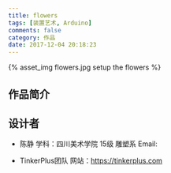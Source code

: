 ```yaml
---
title: flowers
tags: [装置艺术, Arduino]
comments: false
category: 作品
date: 2017-12-04 20:18:23
---
```



{% asset_img flowers.jpg setup the flowers %}


## 作品简介

## 设计者

- 陈静
学科：四川美术学院 15级 雕塑系
Email:

- TinkerPlus团队
网站：https://tinkerplus.com
